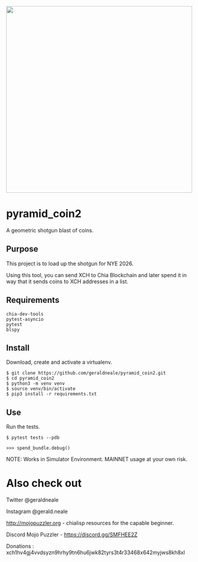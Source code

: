 <img src="https://github.com/user-attachments/assets/5b0149c5-5d4f-4caa-b001-24365bb4cee8" width="500">

# pyramid_coin2
A geometric shotgun blast of coins.

Purpose
------------   
This project is to load up the shotgun for NYE 2026.

Using this tool, you can send XCH to Chia Blockchain and later spend it in way that it sends coins to XCH addresses in a list.

Requirements
------------
```
chia-dev-tools
pytest-asyncio
pytest
blspy
```

Install
-------

Download, create and activate a virtualenv.

```
$ git clone https://github.com/geraldneale/pyramid_coin2.git
$ cd pyramid_coin2
$ python3 -m venv venv
$ source venv/bin/activate
$ pip3 install -r requirements.txt
```
Use
---
Run the tests.
```
$ pytest tests --pdb    
```

```
>>> spend_bundle.debug()
```
NOTE: Works in Simulator Environment. MAINNET usage at your own risk.

Also check out
==
Twitter @geraldneale

Instagram @gerald.neale

http://mojopuzzler.org - chialisp resources for the capable beginner.

Discord Mojo Puzzler - https://discord.gg/SMFHEE2Z

Donations : xch1hv4gj4vvdsyzn9hrhy9tn6hu6jwk82tyrs3t4r33468x642myjws8kh8xl

